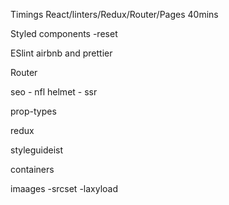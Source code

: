 Timings
    React/linters/Redux/Router/Pages 40mins



Styled components
    -reset

ESlint airbnb and prettier

Router

seo
    - nfl helmet
    - ssr

prop-types

redux

styleguideist

containers

imaages
    -srcset
    -laxyload
